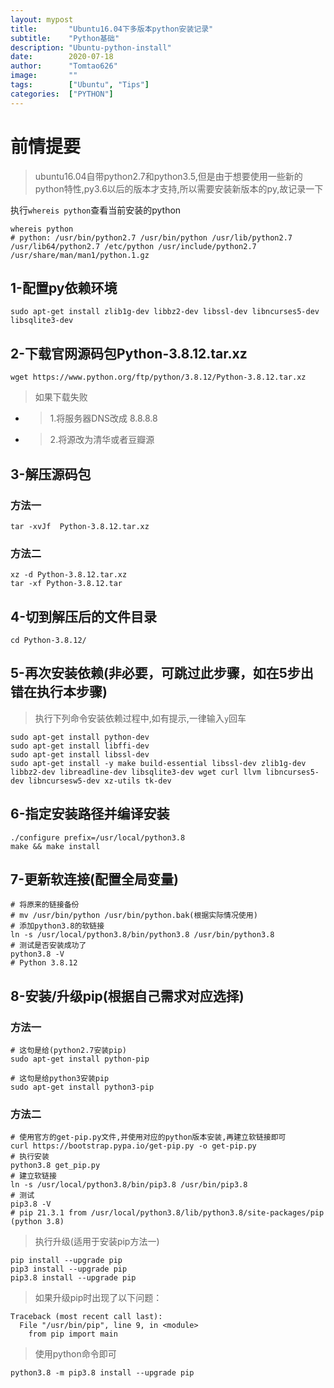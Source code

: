 ```yaml
---
layout: mypost
title:       "Ubuntu16.04下多版本python安装记录"
subtitle:    "Python基础"
description: "Ubuntu-python-install"
date:        2020-07-18
author:      "Tomtao626"
image:       ""
tags:        ["Ubuntu", "Tips"]
categories:  ["PYTHON"]
---
```


# 前情提要
> ubuntu16.04自带python2.7和python3.5,但是由于想要使用一些新的python特性,py3.6以后的版本才支持,所以需要安装新版本的py,故记录一下

执行`whereis python`查看当前安装的python

```shell
whereis python
# python: /usr/bin/python2.7 /usr/bin/python /usr/lib/python2.7 /usr/lib64/python2.7 /etc/python /usr/include/python2.7 /usr/share/man/man1/python.1.gz
```

## 1-配置py依赖环境

```shell
sudo apt-get install zlib1g-dev libbz2-dev libssl-dev libncurses5-dev libsqlite3-dev
```

## 2-下载官网源码包Python-3.8.12.tar.xz

```shell
wget https://www.python.org/ftp/python/3.8.12/Python-3.8.12.tar.xz
```

> 如果下载失败

+ > 1.将服务器DNS改成 8.8.8.8
+ > 2.将源改为清华或者豆瓣源

## 3-解压源码包

### 方法一

```shell
tar -xvJf  Python-3.8.12.tar.xz
```

### 方法二

```shell
xz -d Python-3.8.12.tar.xz
tar -xf Python-3.8.12.tar
```

## 4-切到解压后的文件目录

```shell
cd Python-3.8.12/
```

## 5-再次安装依赖(非必要，可跳过此步骤，如在5步出错在执行本步骤)

> 执行下列命令安装依赖过程中,如有提示,一律输入`y`回车

```shell
sudo apt-get install python-dev
sudo apt-get install libffi-dev
sudo apt-get install libssl-dev
sudo apt-get install -y make build-essential libssl-dev zlib1g-dev libbz2-dev libreadline-dev libsqlite3-dev wget curl llvm libncurses5-dev libncursesw5-dev xz-utils tk-dev
```

## 6-指定安装路径并编译安装

```shell
./configure prefix=/usr/local/python3.8
make && make install
```

## 7-更新软连接(配置全局变量)

```shell
# 将原来的链接备份
# mv /usr/bin/python /usr/bin/python.bak(根据实际情况使用)
# 添加python3.8的软链接
ln -s /usr/local/python3.8/bin/python3.8 /usr/bin/python3.8
# 测试是否安装成功了
python3.8 -V
# Python 3.8.12
```

## 8-安装/升级pip(根据自己需求对应选择)

### 方法一

```shell
# 这句是给(python2.7安装pip)
sudo apt-get install python-pip
```

```shell
# 这句是给python3安装pip
sudo apt-get install python3-pip
```

### 方法二

```shell
# 使用官方的get-pip.py文件,并使用对应的python版本安装,再建立软链接即可
curl https://bootstrap.pypa.io/get-pip.py -o get-pip.py
# 执行安装
python3.8 get_pip.py
# 建立软链接
ln -s /usr/local/python3.8/bin/pip3.8 /usr/bin/pip3.8
# 测试
pip3.8 -V
# pip 21.3.1 from /usr/local/python3.8/lib/python3.8/site-packages/pip (python 3.8)
```

> 执行升级(适用于安装pip方法一)

```shell
pip install --upgrade pip
pip3 install --upgrade pip
pip3.8 install --upgrade pip
```

> 如果升级pip时出现了以下问题：

```shell
Traceback (most recent call last):
  File "/usr/bin/pip", line 9, in <module>
    from pip import main
```

> 使用python命令即可

```shell
python3.8 -m pip3.8 install --upgrade pip
```